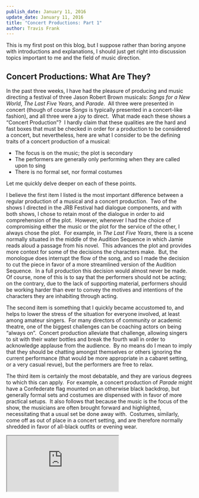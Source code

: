 ```yaml
---
publish_date: January 11, 2016
update_date: January 11, 2016
title: "Concert Productions: Part 1"
author: Travis Frank
---
```

This is my first post on this blog, but I suppose rather than boring anyone with introductions and explanations, I should just get right into discussion topics important to me and the field of music direction.

## Concert Productions: What Are They?
In the past three weeks, I have had the pleasure of producing and music directing a festival of three Jason Robert Brown musicals: _Songs for a New World_, _The Last Five Years_, and _Parade_.  All three were presented in concert (though of course _Songs_ is typically presented in a concert-like fashion), and all three were a joy to direct.  What made each these shows a “Concert Production”?  I hardly claim that these qualities are the hard and fast boxes that must be checked in order for a production to be considered a concert, but nevertheless, here are what I consider to be the defining traits of a concert production of a musical:
- The focus is on the music; the plot is secondary
- The performers are generally only performing when they are called upon to sing
- There is no formal set, nor formal costumes

Let me quickly delve deeper on each of these points.  

I believe the first item I listed is the most important difference between a regular production of a musical and a concert production.  Two of the shows I directed in the JRB Festival had dialogue components, and with both shows, I chose to retain most of the dialogue in order to aid comprehension of the plot.  However, whenever I had the choice of compromising either the music or the plot for the service of the other, I always chose the plot.  For example, in _The Last Five Years_, there is a scene normally situated in the middle of the Audition Sequence in which Jamie reads aloud a passage from his novel.  This advances the plot and provides more context for some of the decisions the characters make.  But, the monologue does interrupt the flow of the song, and so I made the decision to cut the piece in favor of a more streamlined version of the Audition Sequence.  In a full production this decision would almost never be made.  Of course, none of this is to say that the performers should not be acting; on the contrary, due to the lack of supporting material, performers should be working harder than ever to convey the motives and intentions of the characters they are inhabiting through acting.  

The second item is something that I quickly became accustomed to, and helps to lower the stress of the situation for everyone involved, at least among amateur singers.  For many directors of community or academic theatre, one of the biggest challenges can be coaching actors on being “always on”.  Concert production alleviate that challenge, allowing singers to sit with their water bottles and break the fourth wall in order to acknowledge applause from the audience.  By no means do I mean to imply that they should be chatting amongst themselves or others ignoring the current performance (that would be more appropriate in a cabaret setting, or a very casual revue), but the performers are free to relax.

The third item is certainly the most debatable, and they are various degrees to which this can apply.  For example, a concert production of _Parade_ might have a Confederate flag mounted on an otherwise black backdrop, but generally formal sets and costumes are dispensed with in favor of more practical setups.  It also follows that because the music is the focus of the show, the musicians are often brought forward and highlighted, necessitating that a usual set be done away with.  Costumes, similarly, come off as out of place in a concert setting, and are therefore normally shredded in favor of all-black outfits or evening wear.

<iframe src="https://www.youtube.com/embed/k52_Ld4aMNw" />

## Where Should We Produce A Concert Production?
Now that we’ve established what concert productions are, let’s deconstruct what makes a musical more or less fit for a concert rendition.  Operettas, or shows with very little dialogue naturally make the easiest transitions.  _Songs for a New World_, _Les Misérables_, _The Last Five Years_, _Company_; these shows are all either sung through, or are centered around vignettes, or “modular” scenes.  There’s practically nothing to be done here in terms of editing material, so these are the easiest type of show to put on in a concert setting.  Revues can also fall in a similar category, as many were intended as concerts originally.  Regular book musicals are the other sort of show to consider, and are the far more challenging of the two to put on as a concert.  Classic musicals like _Carousel_, _How to Succeed in Business Without Really Trying_, _Oklahoma_, _The King and I_, and _Anything Goes_ are perhaps the hardest to adapt, simply due to their incredibly separated book and score.  In other words, these shows tend to follow the formula of: song, scene, song, scene, song, scene, etcetera.  We could choose to include the dialogue, but that bogs down the score to an almost inexcusable degree if we’re billing the show as a “concert”.  On the other hand, if we cut the dialogue, we’re not really presenting the musical in concert so much as we are creating a revue or cabaret performance of the composers most popular songs (after all, _Anything Goes_ and many other Cole Porter musicals are precisely that already).  If we’re dead set on classics, I would really recommend just pulling out the best numbers from a show or a set of shows, and creating a revue.  The murky area comes with the modern musical: shows like _Next to Normal_, _In The Heights_, _Parade_, and _Legally Blonde_ are far more likely to incorporate music and dialogue into cohesive units, allowing concert productions to happen, albeit with a little adjustment on the part of the director(s).

Besides questioning a musicals suitability to a concert adaptation, another important query must be posed to the producing team: why do we want to perform this show in concert?  There are many right answers to this question, and I’ll go over a few reasons why a concert production might be right for us:
-   We want to put on a show, but we don’t have the means to create a full-fledged production
-   We want to fundraise small to moderate amounts of money by offering some form of entertainment in return
-   We want to focus on developing the singers in our company/school

There are many more reasons to do a concert production, but I would just take a moment to caution against doing a concert production of a show merely due to time constraints.  Yes, producing a show in concert takes far less rehearsal time compared to a full production, but the best concert musicals are a result of the whole team getting behind the concept of a concert.  Switching from a full show to a concert at the last moment due to time can be more disastrous than simply canceling the production (as much of a bullet bite as that might be), and therefore being clear with your team from the outset will build the best concert that you could possibly produce.

---

So you know what a concert musical is, you’ve decided you want to do one, and you’ve decided which musical you want to perform.  Stay tuned for my follow-up post in order to learn more about the specific challenges in music directing concert musicals!